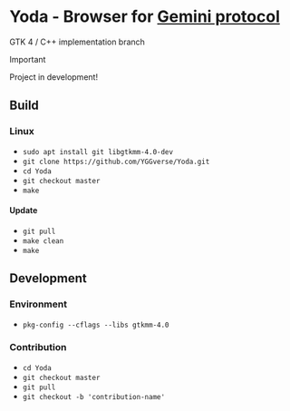 # Yoda - Browser for [Gemini protocol](https://geminiprotocol.net)

GTK 4 / C++ implementation branch

> [!IMPORTANT]
> Project in development!
>

## Build

### Linux

* `sudo apt install git libgtkmm-4.0-dev`
* `git clone https://github.com/YGGverse/Yoda.git`
* `cd Yoda`
* `git checkout master`
* `make`

#### Update

* `git pull`
* `make clean`
* `make`

## Development

### Environment

* `pkg-config --cflags --libs gtkmm-4.0`

### Contribution

* `cd Yoda`
* `git checkout master`
* `git pull`
* `git checkout -b 'contribution-name'`
